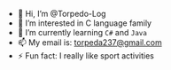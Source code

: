 - 👋 Hi, I’m @Torpedo-Log
- 👀 I’m interested in C language family
- 🌱 I’m currently learning `C#` and `Java`
- 📫 My email is: torpeda237@gmail.com
- ⚡ Fun fact: I really like sport activities

<!---
Torpedo-Log/Torpedo-Log is a ✨ special ✨ repository because its `README.md` (this file) appears on your GitHub profile.
You can click the Preview link to take a look at your changes.
--->
